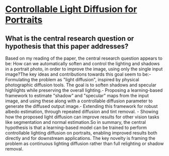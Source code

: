 # [Controllable Light Diffusion for Portraits](https://arxiv.org/abs/2305.04745)

## What is the central research question or hypothesis that this paper addresses?

Based on my reading of the paper, the central research question appears to be: How can we automatically soften and control the lighting and shadows in a portrait photo, in order to improve the image, using only the single input image?The key ideas and contributions towards this goal seem to be:- Formulating the problem as "light diffusion", inspired by physical photographic diffusion tools. The goal is to soften shadows and specular highlights while preserving the overall lighting.- Proposing a learning-based framework to estimate "shadow" and "specular" maps from the input image, and using these along with a controllable diffusion parameter to generate the diffused output image.- Extending this framework for robust albedo estimation, through repeated diffusion and tint removal. - Showing how the proposed light diffusion can improve results for other vision tasks like segmentation and normal estimation.So in summary, the central hypothesis is that a learning-based model can be trained to perform controllable lighting diffusion on portraits, enabling improved results both directly and for downstream applications. The key novelty is framing the problem as continuous lighting diffusion rather than full relighting or shadow removal.
